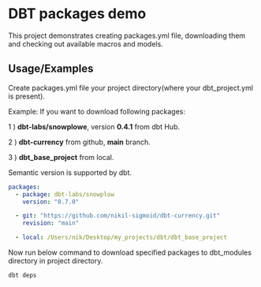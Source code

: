 
# DBT packages demo

This project demonstrates creating packages.yml file, downloading them and checking out available macros and models.




## Usage/Examples

Create packages.yml file your project directory(where your dbt_project.yml is present).

Example:
If you want to download following packages:
    
1 ) **dbt-labs/snowplowe**, version **0.4.1** from dbt Hub.

2 ) **dbt-currency** from github, **main** branch.

3 ) **dbt_base_project** from local.

Semantic version is supported by dbt.
```yaml
packages:  
  - package: dbt-labs/snowplow    
    version: "0.7.0"

  - git: "https://github.com/nikil-sigmoid/dbt-currency.git"
    revision: "main"

  - local: /Users/nik/Desktop/my_projects/dbt/dbt_base_project
```

Now run below command to download specified packages to dbt_modules directory in project directory.
```bash
dbt deps
```

